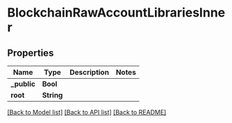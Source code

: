 # BlockchainRawAccountLibrariesInner

## Properties
Name | Type | Description | Notes
------------ | ------------- | ------------- | -------------
**_public** | **Bool** |  | 
**root** | **String** |  | 

[[Back to Model list]](../README.md#documentation-for-models) [[Back to API list]](../README.md#documentation-for-api-endpoints) [[Back to README]](../README.md)


